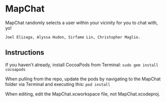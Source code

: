 # MapChat

MapChat randomly selects a user within your vicinity for you to chat with, yo!

`Joel Elizaga, Alyssa Hudon, Sirfame Lin, Christopher Maglio.`

## Instructions

If you haven't already, install CocoaPods from Terminal: `sudo gem install cocoapods`

When pulling from the repo, update the pods by navigating to the MapChat folder via Terminal and executing this: `pod install`

When editing, edit the MapChat.xcworkspace file, not MapChat.xcodeproj.